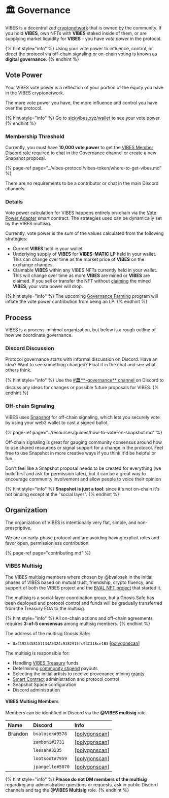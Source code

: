 # 🏛️ Governance

VIBES is a decentralized [cryptonetwork](../vibes-protocol/vibes-token/) that is owned by the community. If you hold **VIBES**, own NFTs with **VIBES** staked inside of them, or are supplying market liquidity for **VIBES** - you have _vote power_ in the protocol. 

{% hint style="info" %}
Using your vote power to influence, control, or direct the protocol via off-chain signaling or on-chain voting is known as **digital governance**.
{% endhint %}

## Vote Power

Your VIBES vote power is a reflection of your portion of the equity you have in the VIBES cryptonetwork. 

The more vote power you have, the more influence and control you have over the protocol.

{% hint style="info" %}
Go to [sickvibes.xyz/wallet](https://sickvibes.xyz/wallet) to see your vote power.
{% endhint %}

### Membership Threshold

Currently, you must have **10,000 vote power** to get the [VIBES Member Discord role](../resources/guides/how-to-get-vibes-discord-roles.md) required to chat in the Governance channel or create a new Snapshot proposal.

{% page-ref page="../vibes-protocol/vibes-token/where-to-get-vibes.md" %}

There are no requirements to be a contributor or chat in the main Discord channels.

### Details

Vote power calculation for VIBES happens entirely on-chain via the [Vote Power Adapter](../resources/architecture.md) smart contract. The strategies used can be dynamically set by the VIBES multisig.

Currently, vote power is the sum of the values calculated from the following strategies:

* Current **VIBES** held in your wallet
* Underlying supply of **VIBES** for **VIBES-MATIC LP** held in your wallet. This can change over time as the market price of **VIBES** on the exchange changes. 
* Claimable **VIBES** within any VIBES NFTs currently held in your wallet. This will change over time as more **VIBES** are mined or **VIBES** are claimed. If you sell or transfer the NFT without [claiming](../resources/guides/how-to-claim-vibes-from-an-nft.md) the mined **VIBES**, your vote power will drop.

{% hint style="info" %}
The upcoming [Governance Farming](../vibes-protocol/governance-farming.md) program will inflate the vote power contribution from being an LP.
{% endhint %}

## Process

VIBES is a process-minimal organization, but below is a rough outline of how we coordinate governance.

### Discord Discussion

Protocol governance starts with informal discussion on Discord. Have an idea? Want to see something changed? Float it in the chat and see what others think. 

{% hint style="info" %}
Use the [\#🏛️**-governance** channel ](https://discord.gg/C5TFZVjSZ5)on Discord to discuss any ideas for changes or possible future proposals for VIBES.
{% endhint %}

### Off-chain Signaling

VIBES uses [Snapshot](https://snapshot.org/#/sickvibes.eth) for off-chain signaling, which lets you securely vote by using your web3 wallet to cast a signed ballot. 

{% page-ref page="../resources/guides/how-to-vote-on-snapshot.md" %}

Off-chain signaling is great for gauging community consensus around how to use shared resources or signal support for a change in the protocol. Feel free to use Snapshot in more creative ways if you think it'd be helpful or fun.

Don't feel like a Snapshot proposal needs to be created for everything \(we build first and ask for permission later\), but it can be a great way to encourage community involvement and allow people to voice their opinion

{% hint style="info" %}
**Snapshot is just a tool**: since it's not on-chain it's not binding except at the "social layer". 
{% endhint %}

## Organization

The organization of VIBES is intentionally very flat, simple, and non-prescriptive.

We are an early-phase protocol and are avoiding having explicit roles and favor open, permissionless contribution. 

{% page-ref page="contributing.md" %}

### VIBES Multisig

The VIBES multisig members where chosen by @bvalosek in the initial phases of VIBES based on mutual trust, friendship, crypto fluency, and support of both the VIBES project and the [BVAL NFT project](../resources/updates/prologue.md) that started it.

The multisig is a social-layer coordination group, but a Gnosis Safe has been deployed and protocol control and funds will be gradually transferred from the Treasury EOA to the multisig. 

{% hint style="info" %}
All on-chain actions and off-chain agreements requires **3-of-5 consensus** among multisig members.
{% endhint %}

The address of the multisig Gnosis Safe:

* `0x41925458151134A5324c9382915fc94C31Bce1B3` \[[polygonscan](https://polygonscan.com/address/0x41925458151134A5324c9382915fc94C31Bce1B3)\]

The multisig is responsible for:

* Handling [VIBES Treasury](../vibes-protocol/vibes-token/treasury-allocations.md) funds
* Determining [community stipend](contributing.md) payouts
* Selecting the initial artists to receive provenance mining [grants](../vibes-protocol/vibes-token/#provenance-mining-grant-program) 
* [Smart Contract](../resources/architecture.md) administration and protocol control
* Snapshot Space configuration
* Discord administration

#### VIBES Multisig Members

Members can be identified in Discord via the **@VIBES multisig** role.

| Name | Discord | Info |
| :--- | :--- | :--- |
| Brandon | `bvalosek#9578` | \[[polygonscan](https://polygonscan.com/address/0x303eefedee1ba8e5d507a55465d946b2fea18583)\] |
|  | `zamboni#2731` | \[[polygonscan](https://polygonscan.com/address/0x8AbAf5733742B1506F6a1255de0e37aEc76b7940)\] |
|  | `leesah#3235` | \[[polygonscan](https://polygonscan.com/address/0xf8530CcA204442e56F8f55ea35Eb0fDF0b40eEc8)\] |
|  | `lootsoot#7959` | \[[polygonscan](https://polygonscan.com/address/0x0c6204B8ebaF837d5cff51447050777CD9B39FC4)\] |
|  | `jpangelle#5070` | \[[polygonscan](https://polygonscan.com/address/0xf976128e5c9214F802184A3d6f97DdEeEa78c124)\] |

{% hint style="info" %}
**Please do not DM members of the multisig** regarding any administrative questions or requests, ask in public Discord channels and tag the **@VIBES Multisig** role.
{% endhint %}

